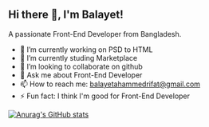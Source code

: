 ## Hi there 👋, I'm Balayet!

A passionate Front-End Developer from Bangladesh.

- 🔭 I’m currently working on PSD to HTML
- 🌱 I’m currently studing Marketplace
- 👯 I’m looking to collaborate on github
- 💬 Ask me about Front-End Developer
- 📫 How to reach me: balayetahammedrifat@gmail.com
- ⚡ Fun fact: I think I'm good for Front-End Developer

[![Anurag's GitHub stats](https://github-readme-stats.vercel.app/api?username=balayetahammed)](https://github.com/anuraghazra/github-readme-stats)
